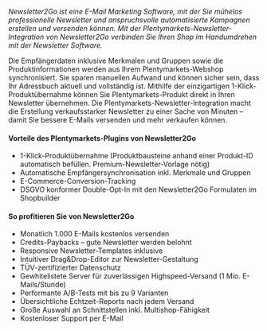 *Newsletter2Go ist eine E-Mail Marketing Software, mit der Sie mühelos professionelle Newsletter und anspruchsvolle automatisierte Kampagnen erstellen und versenden können. Mit der Plentymarkets-Newsletter-Integration von Newsletter2Go verbinden Sie Ihren Shop im Handumdrehen mit der Newsletter Software.*

Die Empfängerdaten inklusive Merkmalen und Gruppen sowie die Produktinformationen werden aus Ihrem Plentymarkets-Webshop synchronisiert. Sie sparen manuellen Aufwand und können sicher sein, dass Ihr Adressbuch aktuell und vollständig ist. Mithilfe der einzigartigen 1-Klick-Produktübernahme können Sie Plentymarkets-Produkt direkt in Ihren Newsletter übernehmen. Die Plentymarkets-Newsletter-Integration macht die Erstellung verkaufsstarker Newsletter zu einer Sache von Minuten – damit Sie bessere E-Mails versenden und mehr verkaufen können.


#### Vorteile des Plentymarkets-Plugins von Newsletter2Go

- 1-Klick-Produktübernahme (Produktbausteine anhand einer Produkt-ID automatisch befüllen. Premium-Newsletter-Vorlage nötig)
- Automatische Empfängersynchronisation inkl. Merkmale und Gruppen
-  E-Commerce-Conversion-Tracking
- DSGVO konformer Double-Opt-In mit den Newsletter2Go Formulaten im Shopbuilder

#### So profitieren Sie von Newsletter2Go

- Monatlich 1.000 E-Mails kostenlos versenden
- Credits-Paybacks – gute Newsletter werden belohnt
- Responsive Newsletter-Templates inklusive
- Intuitiver Drag&Drop-Editor zur Newsletter-Gestaltung
- TÜV-zertifizierter Datenschutz
- Gewhitelistete Server für zuverlässigen Highspeed-Versand (1 Mio. E-Mails/Stunde)
- Performante A/B-Tests mit bis zu 9 Varianten
- Übersichtliche Echtzeit-Reports nach jedem Versand
- Große Auswahl an Schnittstellen inkl. Multishop-Fähigkeit
- Kostenloser Support per E-Mail
